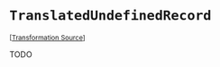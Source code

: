 `TranslatedUndefinedRecord`
===================================================================================================

<small>\[[Transformation Source](../../Biohazrd/#Declarations/TranslatedUndefinedRecord.cs)\]</small>

TODO
